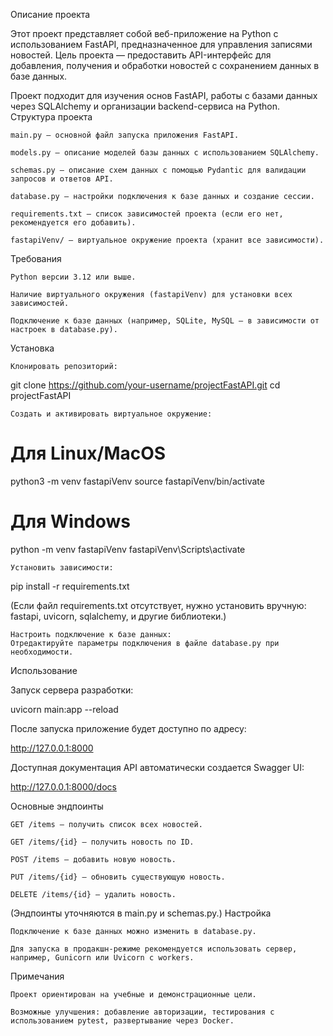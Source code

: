 Описание проекта

Этот проект представляет собой веб-приложение на Python с использованием FastAPI, предназначенное для управления записями новостей.
Цель проекта — предоставить API-интерфейс для добавления, получения и обработки новостей с сохранением данных в базе данных.

Проект подходит для изучения основ FastAPI, работы с базами данных через SQLAlchemy и организации backend-сервиса на Python.
Структура проекта

    main.py — основной файл запуска приложения FastAPI.

    models.py — описание моделей базы данных с использованием SQLAlchemy.

    schemas.py — описание схем данных с помощью Pydantic для валидации запросов и ответов API.

    database.py — настройки подключения к базе данных и создание сессии.

    requirements.txt — список зависимостей проекта (если его нет, рекомендуется его добавить).

    fastapiVenv/ — виртуальное окружение проекта (хранит все зависимости).

Требования

    Python версии 3.12 или выше.

    Наличие виртуального окружения (fastapiVenv) для установки всех зависимостей.

    Подключение к базе данных (например, SQLite, MySQL — в зависимости от настроек в database.py).

Установка

    Клонировать репозиторий:

git clone https://github.com/your-username/projectFastAPI.git
cd projectFastAPI

    Создать и активировать виртуальное окружение:

# Для Linux/MacOS
python3 -m venv fastapiVenv
source fastapiVenv/bin/activate

# Для Windows
python -m venv fastapiVenv
fastapiVenv\Scripts\activate

    Установить зависимости:

pip install -r requirements.txt

(Если файл requirements.txt отсутствует, нужно установить вручную: fastapi, uvicorn, sqlalchemy, и другие библиотеки.)

    Настроить подключение к базе данных:
    Отредактируйте параметры подключения в файле database.py при необходимости.

Использование

Запуск сервера разработки:

uvicorn main:app --reload

После запуска приложение будет доступно по адресу:

http://127.0.0.1:8000

Доступная документация API автоматически создается Swagger UI:

http://127.0.0.1:8000/docs

Основные эндпоинты

    GET /items — получить список всех новостей.

    GET /items/{id} — получить новость по ID.

    POST /items — добавить новую новость.

    PUT /items/{id} — обновить существующую новость.

    DELETE /items/{id} — удалить новость.

(Эндпоинты уточняются в main.py и schemas.py.)
Настройка

    Подключение к базе данных можно изменить в database.py.

    Для запуска в продакшн-режиме рекомендуется использовать сервер, например, Gunicorn или Uvicorn с workers.

Примечания

    Проект ориентирован на учебные и демонстрационные цели.

    Возможные улучшения: добавление авторизации, тестирования с использованием pytest, развертывание через Docker.
